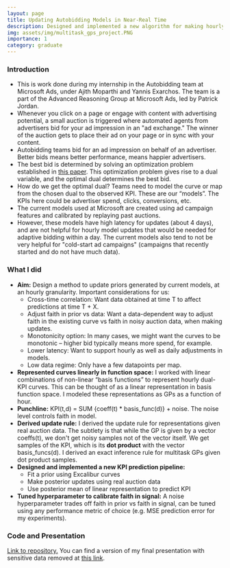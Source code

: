 ```yaml
---
layout: page
title: Updating Autobidding Models in Near-Real Time
description: Designed and implemented a new algorithm for making hourly updates to models used for autobidding in ad auctions. Worked with multitask Gaussian processes.
img: assets/img/multitask_gps_project.PNG
importance: 1
category: graduate
---
```


### Introduction
* This is work done during my internship in the Autobidding team at Microsoft Ads, under Ajith Moparthi and Yannis Exarchos. The team is a part of the Advanced Reasoning Group at Microsoft Ads, led by Patrick Jordan.
* Whenever you click on a page or engage with content with advertising potential, a small auction is triggered where automated agents from advertisers bid for your ad impression in an "ad exchange." The winner of the auction gets to place their ad on your page or in sync with your content.
* Autobidding teams bid for an ad impression on behalf of an advertiser. Better bids means better performance, means happier advertisers.
* The best bid is determined by solving an optimization problem established in [this paper](https://research.google/pubs/autobidding-with-constraints/). This optimization problem gives rise to a dual variable, and the optimal dual determines the best bid.
* How do we get the optimal dual? Teams need to model the curve or map from the chosen dual to the observed KPI. These are our “models”. The KPIs here could be advertiser spend, clicks, conversions, etc.
* The current models used at Microsoft are created using ad campaign features and calibrated by replaying past auctions. 
* However, these models have high latency for updates (about 4 days), and are not helpful for hourly model updates that would be needed for adaptive bidding within a day. The current models also tend to not be very helpful for "cold-start ad campaigns" (campaigns that recently started and do not have much data).

### What I did
* **Aim:** Design a method to update priors generated by current models, at an hourly granularity. Important considerations for us:
    - Cross-time correlation: Want data obtained at time T to affect predictions at time T +
X.
    - Adjust faith in prior vs data: Want a data-dependent way to adjust faith in the existing
curve vs faith in noisy auction data, when making updates.
    - Monotonicity option: In many cases, we might want the curves to be monotonic –
higher bid typically means more spend, for example.
    - Lower latency: Want to support hourly as well as daily adjustments in models.
    - Low data regime: Only have a few datapoints per map.
* **Represented curves linearly in function space:** I worked with linear combinations of non-linear “basis functions” to represent hourly dual-KPI curves. This can be thought of as a linear representation in basis function space. I modeled these representations as GPs as a function of hour.
* **Punchline:** KPI(t,d) = SUM {coeff(t) * basis_func(d)} + noise. The noise level controls faith in model.
* **Derived update rule:** I derived the update rule for representations given real auction data. The subtlety is that while the GP is given by a vector coeffs(t), we don't get noisy samples not of the vector itself. We get samples of the KPI, which is its **dot product** with the vector basis_funcs(d). I derived an exact inference rule for multitask GPs given dot product samples.
* **Designed and implemented a new KPI prediction pipeline:**
     - Fit a prior using Excalibur curves
     - Make posterior updates using real auction data
     - Use posterior mean of linear representation to predict KPI
* **Tuned hyperparameter to calibrate faith in signal:** A noise hyperparameter trades off faith in prior vs faith in signal, can be tuned using any performance metric of choice (e.g. MSE prediction error for my experiments).

### Code and Presentation
[Link to repository.](https://github.com/Chinmaya-Kausik/multitask-gp-dot-product-samples) You can find a version of my final presentation with sensitive data removed at [this link](https://drive.google.com/file/d/1UIfWWJ2NSOSY1N9zlWRHHM2Qa0_LMaxV/view?usp=sharing).
